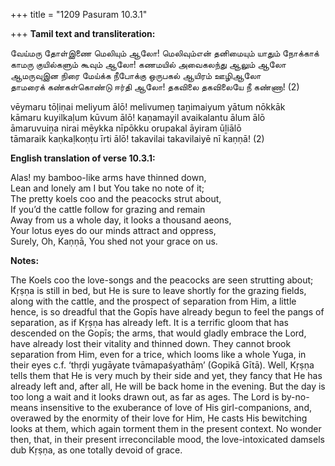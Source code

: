 +++
title = "1209 Pasuram 10.3.1"

+++
**Tamil text and transliteration:**

வேய்மரு தோள்இணை மெலியும் ஆலோ! மெலிவும்என் தனிமையும் யாதும் நோக்காக்  
காமரு குயில்களும் கூவும் ஆலோ! கணமயில் அவைகலந்து ஆலும் ஆலோ  
ஆமருவுஇன நிரை மேய்க்க நீபோக்கு ஒருபகல் ஆயிரம் ஊழிஆலோ  
தாமரைக் கண்கள்கொண்டு ஈர்தி ஆலோ! தகவிலை தகவிலையே நீ கண்ணா! (2)

vēymaru tōḷiṇai meliyum ālō! melivumeṉ taṉimaiyum yātum nōkkāk  
kāmaru kuyilkaḷum kūvum ālō! kaṇamayil avaikalantu ālum ālō  
āmaruvuiṉa nirai mēykka nīpōkku orupakal āyiram ūḻiālō  
tāmaraik kaṇkaḷkoṇṭu īrti ālō! takavilai takavilaiyē nī kaṇṇā! (2)

**English translation of verse 10.3.1:**

Alas! my bamboo-like arms have thinned down,  
Lean and lonely am I but You take no note of it;  
The pretty koels coo and the peacocks strut about,  
If you’d the cattle follow for grazing and remain  
Away from us a whole day, it looks a thousand aeons,  
Your lotus eyes do our minds attract and oppress,  
Surely, Oh, Kaṇṇā, You shed not your grace on us.

**Notes:**

The Koels coo the love-songs and the peacocks are seen strutting about; Kṛṣṇa is still in bed, but He is sure to leave shortly for the grazing fields, along with the cattle, and the prospect of separation from Him, a little hence, is so dreadful that the Gopīs have already begun to feel the pangs of separation, as if Kṛṣṇa has already left. It is a terrific gloom that has descended on the Gopīs; the arms, that would gladly embrace the Lord, have already lost their vitality and thinned down. They cannot brook separation from Him, even for a trice, which looms like a whole Yuga, in their eyes c.f. ‘thṛḍi yugāyate tvāmapaśyathāṃ’ (Gopikā Gītā). Well, Kṛṣṇa tells them that He is very much by their side and yet, they fancy that He has already left and, after all, He will be back home in the evening. But the day is too long a wait and it looks drawn out, as far as ages. The Lord is by-no-means insensitive to the exuberance of love of His girl-companions, and, overawed by the enormity of their love for Him, He casts His bewitching looks at them, which again torment them in the present context. No wonder then, that, in their present irreconcilable mood, the love-intoxicated damsels dub Kṛṣṇa, as one totally devoid of grace.


